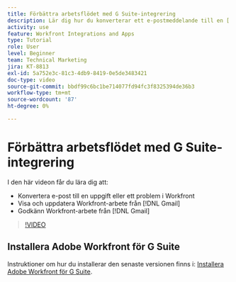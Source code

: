 ```yaml
---
title: Förbättra arbetsflödet med G Suite-integrering
description: Lär dig hur du konverterar ett e-postmeddelande till en [!DNL Workfront] aktivitet eller ettproblem, visar och uppdaterar [!DNL Workfront] arbete från Gmail och godkänner [!DNL Workfront] arbete från Gmail.
activity: use
feature: Workfront Integrations and Apps
type: Tutorial
role: User
level: Beginner
team: Technical Marketing
jira: KT-8813
exl-id: 5a752e3c-81c3-4db9-8419-0e5de3483421
doc-type: video
source-git-commit: bbdf99c6bc1be714077fd94fc3f8325394de36b3
workflow-type: tm+mt
source-wordcount: '87'
ht-degree: 0%

---
```


# Förbättra arbetsflödet med G Suite-integrering

I den här videon får du lära dig att:

* Konvertera e-post till en uppgift eller ett problem i Workfront
* Visa och uppdatera Workfront-arbete från [!DNL Gmail]
* Godkänn Workfront-arbete från [!DNL Gmail]

>[!VIDEO](https://video.tv.adobe.com/v/3450161/?quality=12&learn=on&enablevpops=1&captions=swe)

## Installera Adobe Workfront för G Suite

Instruktioner om hur du installerar den senaste versionen finns i: [Installera Adobe Workfront för G Suite](https://experienceleague.adobe.com/docs/workfront/using/adobe-workfront-integrations/workfront-for-g-suite/install-workfront-for-gsuite.html?lang=sv-SE).

